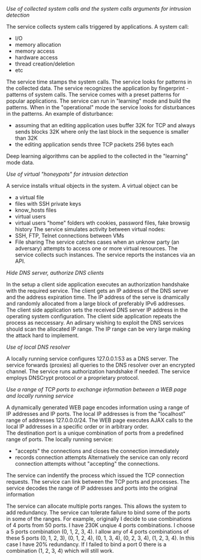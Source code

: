 
*Use of collected system calls and the system calls arguments for intrusion detection*

The service collects system calls triggered by applications.  A system call:
  - I/O
  - memory allocation
  - memory access
  - hardware access
  - thread creation/deletion
  - etc

The service time stamps the system calls. The service looks for patterns in the collected data. The service recognizes 
the application by fingerprint - patterns of system calls. The service comes with a preset patterns for popular applications. The service can run in "learning" mode and build the patterns. When in the "operational" mode the service looks for disturbances in the patterns. An example of disturbance: 
  - assuming that an editing application uses buffer 32K for TCP and always sends blocks 32K where only the last block
  in the sequence is smaller than 32K
  - the editing application sends three TCP packets 256 bytes each 

Deep learning algorithms can be applied to the collected in the "learning" mode data.

*Use of virtual "honeypots" for intrusion detection*

A service installs vritual objects in the system. A virtual object can be 
  - a virtual file 
  - files with SSH private keys
  - know_hosts files
  - virtual users
  - virtual users "home" folders wth cookies, password files, fake browsig history
The service simulates activity between virtual nodes:
  - SSH, FTP, Telnet connections between VMs
  - File sharing
The service catches cases when an unknow party (an adversary) attempts to access one or more virtual resources.
The service collects such instances. The service reports the instances via an API.

*Hide DNS server, authorize DNS clients*

In the setup a client side application executes an authorization handshake with the required service. The client gets an IP address of the DNS 
server and the address expiration time. The IP address of the serve is dnamically and randomly allocated from a large block of preferably IPv6 addresses. The client side application sets 
the received DNS server IP address in the operating system configuration. 
The client side application repeats the process as neccessary.
An adirsary wishing to exploit the DNS services should scan the allocated IP range. The IP range can be very large making the attack hard to implement. 

*Use of local DNS resolver*

A locally running service configures 127.0.0.1:53 as a DNS server. The service forwards (proxies) all queries to the DNS resolver over an encrypted channel. The service runs authorization handshake if needed. The service employs DNSCrypt protocol or a proprietary protocol.

*Use a range of TCP ports to exchange information between a WEB page and locally running service*


A dynamically generated WEB page encodes information using a range of IP addresses and IP ports. The local IP addresses is from the "localhost" 
range of addresses 127.0.0.0/24. The WEB page executes AJAX calls to the local IP addresses in a specific order or 
in arbitrary order.  
The destination port is a unique combination of ports from a predefined range of ports. The locally running service:
  - "accepts" the connections and closes the connection immediately 
  - records connection attempts
 Alternatively the service can only record connection attempts without "accepting" the connections.
 
 The service can indentify the process which issued the TCP connection requests. The service can link between the TCP ports and  processes. The service decodes the range of IP addresses and ports into the original information
 
 The service can allocate multiple ports ranges. This allows the system to add redundancy. The service can tolerate  failure to bind some of the ports in some of the ranges. For example, originally I decide to use combinations of 4 ports from 50 ports. I have 230K unqiue 4 ports combinations. I choose a 5 ports combination (0, 1, 2, 3, 4). I allow any of 4 ports combinations of these 5 ports (0, 1, 2, 3), (0, 1, 2, 4), (0, 1, 3, 4), (0, 2, 3, 4), (1, 2, 3, 4). In this case I have 20% redundancy. If I failed to bind a port 0 there is a combination (1, 2, 3, 4) which will still work.
